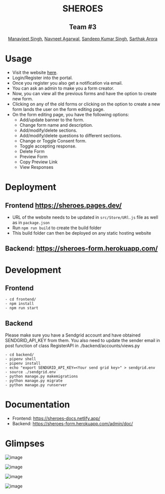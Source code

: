 
<h1 align="center"> SHEROES</h1>

<h2 align="center">Team #3</h2>

<p align= "center">
  <a href="https://github.com/underhood31">Manavjeet Singh</a>,
  <a href="https://github.com/navneet-ag">Navneet Agarwal</a>,
  <a href="https://github.com/itissandeep98">Sandeep Kumar Singh</a>,
  <a href="https://github.com/sarthak144">Sarthak Arora</a>
</p>

# Usage

- Visit the website [here](https://sheroes.pages.dev).
- Login/Register into the portal.
- Once you register you also get a notification via email.
- You can ask an admin to make you a form creator.
- Now, you can view all the previous forms and have the option to create new form.
- Clicking on any of the old forms or clicking on the option to create a new form lands the user on the form editing page.
- On the form editing page, you have the following options:
  - Add/update banner to the form.
  - Change form name and description.
  - Add/modify/delete sections.
  - Add/modify/delete questions to different sections.
  - Change or Toggle Consent form.
  - Toggle accepting response.
  - Delete Form
  - Preview Form
  - Copy Preview Link
  - View Responses

# Deployment

## Frontend <https://sheroes.pages.dev/>

- URL of the website needs to be updated in ```src/Store/URl.js``` file as well as in ```package.json```
- Run ```npm run build``` to create the build folder
- This build folder can then be deployed on any static hosting website

## Backend: <https://sheroes-form.herokuapp.com/>

# Development

## Frontend

```
- cd frontend/
- npm install
- npm run start
```

## Backend
Please make sure you have a Sendgrid account and have obtained SENDGRID_API_KEY from them.
You also need to update the sender email in post function of class RegisterAPI in ./backend/accounts/views.py

```
- cd backend/
- pipenv shell
- pipenv install
- echo "export SENDGRID_API_KEY=<Your send grid key>" > sendgrid.env
- source ./sendgrid.env
- python manage.py makemigrations
- python manage.py migrate
- python manage.py runserver
```

# Documentation

- Frontend: <https://sheroes-docs.netlify.app/>
- Backend: https://sheroes-form.herokuapp.com/admin/doc/

# Glimpses
![image](https://user-images.githubusercontent.com/44255731/115881844-ca733000-a469-11eb-88c3-d0e65b41416b.png)

![image](https://user-images.githubusercontent.com/44255731/115882057-027a7300-a46a-11eb-8801-13523cda87b8.png)

![image](https://user-images.githubusercontent.com/44255731/115882200-2a69d680-a46a-11eb-90e7-3746fe00f201.png)

![image](https://user-images.githubusercontent.com/44255731/115882479-69982780-a46a-11eb-8f66-7a62f662bfac.png)
